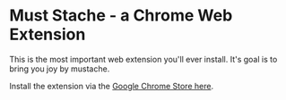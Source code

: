 # Must Stache - a Chrome Web Extension

This is the most important web extension you'll ever install. It's goal is to bring you joy by mustache.

Install the extension via the [Google Chrome Store here](https://chrome.google.com/webstore/detail/gnmngbknombiopoggilgiebonllnndhp).
